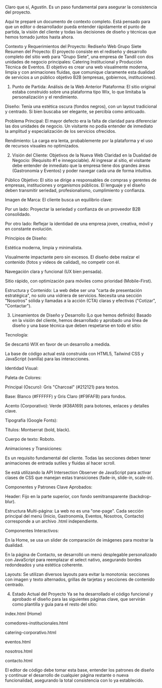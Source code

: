 Claro que sí, Agustín. Es un paso fundamental para asegurar la consistencia del proyecto.

Aquí te preparé un documento de contexto completo. Está pensado para que un editor o desarrollador pueda entender rápidamente el punto de partida, la visión del cliente y todas las decisiones de diseño y técnicas que hemos tomado juntos hasta ahora.

Contexto y Requerimientos del Proyecto: Rediseño Web Grupo Siete
Resumen del Proyecto:
El proyecto consiste en el rediseño y desarrollo completo del sitio web para "Grupo Siete", una empresa de Tandil con dos unidades de negocio principales: Catering Institucional y Producción Técnica de Eventos. El objetivo es crear una web visualmente moderna, limpia y con animaciones fluidas, que comunique claramente esta dualidad de servicios a un público objetivo B2B (empresas, gobiernos, instituciones).

1. Punto de Partida: Análisis de la Web Anterior
Plataforma: El sitio original estaba construido sobre una plataforma tipo Wix, lo que limitaba la personalización y el rendimiento.

Diseño: Tenía una estética oscura (fondos negros), con un layout tradicional y centrado. Si bien buscaba ser elegante, se percibía como anticuado.

Problema Principal: El mayor defecto era la falta de claridad para diferenciar las dos unidades de negocio. Un visitante no podía entender de inmediato la amplitud y especialización de los servicios ofrecidos.

Rendimiento: La carga era lenta, probablemente por la plataforma y el uso de recursos visuales no optimizados.

2. Visión del Cliente: Objetivos de la Nueva Web
Claridad en la Dualidad de Negocio: (Requisito #1 e innegociable). Al ingresar al sitio, el visitante debe entender de inmediato que la empresa tiene dos grandes áreas (Gastronomía y Eventos) y poder navegar cada una de forma intuitiva.

Público Objetivo: El sitio se dirige a responsables de compras y gerentes de empresas, instituciones y organismos públicos. El lenguaje y el diseño deben transmitir seriedad, profesionalismo, cumplimiento y confianza.

Imagen de Marca: El cliente busca un equilibrio clave:

Por un lado: Proyectar la seriedad y confianza de un proveedor B2B consolidado.

Por otro lado: Reflejar la identidad de una empresa joven, creativa, móvil y en constante evolución.

Principios de Diseño:

Estética moderna, limpia y minimalista.

Visualmente impactante pero sin excesos. El diseño debe realzar el contenido (fotos y videos de calidad), no competir con él.

Navegación clara y funcional (UX bien pensada).

Sitio rápido, con optimización para móviles como prioridad (Mobile-First).

Estructura y Contenido: La web debe ser una "carta de presentación estratégica", no solo una vidriera de servicios. Necesita una sección "Nosotros" sólida y llamadas a la acción (CTA) claras y efectivas ("Cotizar", "Contactar").

3. Lineamientos de Diseño y Desarrollo (Lo que hemos definido)
Basado en la visión del cliente, hemos desarrollado y aprobado una línea de diseño y una base técnica que deben respetarse en todo el sitio:

Tecnología:

Se descartó WIX en favor de un desarrollo a medida.

La base de código actual está construida con HTML5, Tailwind CSS y JavaScript (vanilla) para las interacciones.

Identidad Visual:

Paleta de Colores:

Principal (Oscuro): Gris "Charcoal" (#212121) para textos.

Base: Blanco (#FFFFFF) y Gris Claro (#F9FAFB) para fondos.

Acento (Corporativo): Verde (#38A169) para botones, enlaces y detalles clave.

Tipografía (Google Fonts):

Títulos: Montserrat (bold, black).

Cuerpo de texto: Roboto.

Animaciones y Transiciones:

Es un requisito fundamental del cliente. Todas las secciones deben tener animaciones de entrada sutiles y fluidas al hacer scroll.

Se está utilizando la API Intersection Observer de JavaScript para activar clases de CSS que manejan estas transiciones (fade-in, slide-in, scale-in).

Componentes y Patrones Clave Aprobados:

Header: Fijo en la parte superior, con fondo semitransparente (backdrop-blur).

Estructura Multi-página: La web no es una "one-page". Cada sección principal del menú (Inicio, Gastronomía, Eventos, Nosotros, Contacto) corresponde a un archivo .html independiente.

Componentes Interactivos:

En la Home, se usa un slider de comparación de imágenes para mostrar la dualidad.

En la página de Contacto, se desarrolló un menú desplegable personalizado con JavaScript para reemplazar el select nativo, asegurando bordes redondeados y una estética coherente.

Layouts: Se utilizan diversos layouts para evitar la monotonía: secciones con imagen y texto alternados, grillas de tarjetas y secciones de contenido centrado.

4. Estado Actual del Proyecto
Ya se ha desarrollado el código funcional y aprobado el diseño para las siguientes páginas clave, que servirán como plantilla y guía para el resto del sitio:

index.html (Home)

comedores-institucionales.html

catering-corporativo.html

eventos.html

nosotros.html

contacto.html

El editor de código debe tomar esta base, entender los patrones de diseño y continuar el desarrollo de cualquier página restante o nueva funcionalidad, asegurando la total consistencia con lo ya establecido.